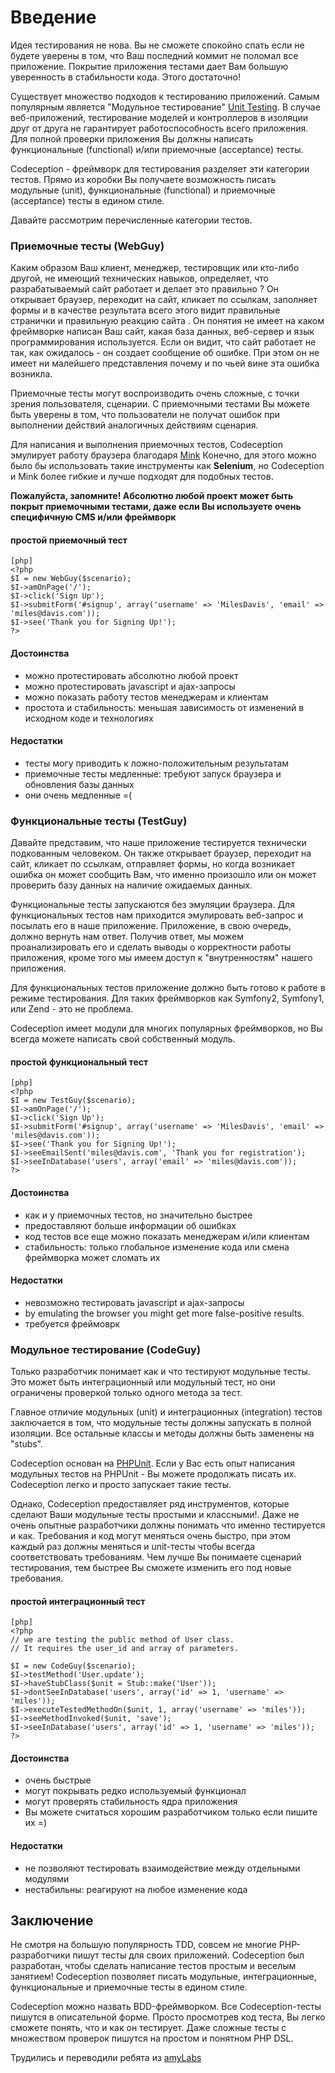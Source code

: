 # Введение

Идея тестирования не нова. Вы не сможете спокойно спать если не будете уверены в том, что Ваш последний коммит не поломал все приложение.
Покрытие приложения тестами дает Вам большую уверенность в стабильности кода. Этого достаточно!

Существует множество подходов к тестированию приложений. Самым популярным является "Модульное тестирование" [Unit Testing](http://en.wikipedia.org/wiki/Unit_testing). В случае веб-приложений, тестирование моделей и контроллеров в изоляции друг от друга не гарантирует работоспособность всего приложения. Для полной проверки приложения Вы должны написать функциональные (functional) и/или приемочные (acceptance) тесты.

Codeception - фреймворк для тестирования разделяет эти категории тестов. Прямо из коробки Вы получаете возможность писать модульные (unit), функциональные (functional) и приемочные (acceptance) тесты в едином стиле.

Давайте рассмотрим перечисленные категории тестов.

### Приемочные тесты (WebGuy)

Каким образом Ваш клиент, менеджер, тестировщик или кто-либо другой, не имеющий технических навыков, определяет, что разрабатываемый сайт работает и делает это правильно ?  Он открывает браузер, переходит на сайт, кликает по ссылкам, заполняет формы и в качестве результата всего этого видит правильные странички и правильную реакцию сайта . Он понятия не имеет на каком фреймворке написан Ваш сайт, какая база данных, веб-сервер и язык программирования используется. Если он видит, что сайт работает не так, как ожидалось - он создает сообщение об ошибке. При этом он не имеет ни малейшего представления почему и по чьей вине эта ошибка возникла.

Приемочные тесты могут воспроизводить очень сложные, с точки зрения пользователя, сценарии. С приемочными тестами Вы можете быть уверены в том, что пользователи не получат ошибок при выполнении действий аналогичных действиям сценария. 

Для написания и выполнения приемочных тестов, Codeception эмулирует работу браузера благодаря [Mink](http://mink.behat.org) Конечно, для этого можно было бы использовать такие инструменты как **Selenium**, но Codeception и Mink более гибкие и лучше подходят для подобных тестов.

**Пожалуйста, запомните! Абсолютно любой проект может быть покрыт приемочными тестами, даже если Вы используете очень специфичную CMS и/или фреймворк**

#### простой приемочный тест
~~~
[php]
<?php
$I = new WebGuy($scenario);
$I->amOnPage('/');
$I->click('Sign Up');
$I->submitForm('#signup', array('username' => 'MilesDavis', 'email' => 'miles@davis.com'));
$I->see('Thank you for Signing Up!');
?>
~~~

#### Достоинства

* можно протестировать абсолютно любой проект
* можно протестировать javascript и ajax-запросы
* можно показать работу тестов менеджерам и клиентам
* простота и стабильность: меньшая зависимость от изменений в исходном коде и технологиях

#### Недостатки
* тесты могу приводить к ложно-положительным результатам
* приемочные тесты медленные: требуют запуск браузера и обновления базы данных
* они очень медленные =(


### Функциональные тесты (TestGuy)

Давайте представим, что наше приложение тестируется технически подкованным человеком. Он также открывает браузер, переходит на сайт, кликает по ссылкам, отправляет формы, но когда возникает ошибка он может сообщить Вам, что именно произошло или он может проверить базу данных на наличие ожидаемых данных.

Функциональные тесты запускаются без эмуляции браузера. Для функциональных тестов нам приходится эмулировать веб-запрос и посылать его в наше приложение. Приложение, в свою очередь, должно вернуть нам ответ. Получив ответ, мы можем проанализировать его и сделать выводы о корректности работы приложения, кроме того мы имеем доступ к "внутренностям" нашего приложения.

Для функциональных тестов приложение должно быть готово к работе в режиме тестирования. Для таких фреймворков как Symfony2, Symfony1, или Zend - это не проблема. 

Codeception имеет модули для многих популярных фреймворков, но Вы всегда можете написать свой собственный модуль.

#### простой функциональный тест

~~~
[php]
<?php
$I = new TestGuy($scenario);
$I->amOnPage('/');
$I->click('Sign Up');
$I->submitForm('#signup', array('username' => 'MilesDavis', 'email' => 'miles@davis.com'));
$I->see('Thank you for Signing Up!');
$I->seeEmailSent('miles@davis.com', 'Thank you for registration');
$I->seeInDatabase('users', array('email' => 'miles@davis.com'));
?>
~~~

#### Достоинства

* как и у приемочных тестов, но значительно быстрее
* предоставляют больше информации об ошибках
* код тестов все еще можно показать менеджерам и/или клиентам
* стабильность: только глобальное изменение кода или смена фреймворка может сломать их 

#### Недостатки

* невозможно тестировать javascript и ajax-запросы
* by emulating the browser you might get more false-positive results.
* требуется фреймоврк

### Модульное тестирование (CodeGuy)

Только разработчик понимает как и что тестируют модульные тесты. Это может быть интеграционный или модульный тест, но они ограничены проверкой только одного метода за тест.

Главное отличие модульных (unit) и интеграционных (integration) тестов заключается в том, что модульные тесты должны запускать в полной изоляции.
Все остальные классы и методы должны быть заменены на "stubs".

Codeception основан на [PHPUnit](http://www.phpunit.de/). Если у Вас есть опыт написания модульных тестов на PHPUnit - Вы можете продолжать писать их. Codeception легко и просто запускает такие тесты. 

Однако, Codeception предоставляет ряд инструментов, которые сделают Ваши модульные тесты простыми и классными!. Даже не очень опытные разработчики должны понимать что именно тестируется и как. Требования и код могут меняться очень быстро, при этом каждый раз должны меняться и unit-тесты чтобы всегда соответствовать требованиям. Чем лучше Вы понимаете сценарий тестирования, тем быстрее Вы сможете изменить его под новые требования. 

#### простой интеграционный тест

~~~
[php]
<?php
// we are testing the public method of User class.
// It requires the user_id and array of parameters.

$I = new CodeGuy($scenario);
$I->testMethod('User.update');
$I->haveStubClass($unit = Stub::make('User'));
$I->dontSeeInDatabase('users', array('id' => 1, 'username' => 'miles'));
$I->executeTestedMethodOn($unit, 1, array('username' => 'miles'));
$I->seeMethodInvoked($unit, 'save');
$I->seeInDatabase('users', array('id' => 1, 'username' => 'miles'));
?>
~~~

#### Достоинства

* очень быстрые
* могут покрывать редко используемый функционал
* могут проверять стабильность ядра приложения
* Вы можете считаться хорошим разработчиком только если пишите их =)

#### Недостатки

* не позволяют тестировать взаимодействие между отдельными модулями
* нестабильны: реагируют на любое изменение кода

## Заключение

Не смотря на большую популярность TDD, совсем не многие PHP-разработчики пишут тесты для своих приложений. Codeception был разработан, чтобы сделать написание тестов простым и веселым занятием! Codeception позволяет писать модульные, интеграционные, функциональные и приемочные тесты в едином стиле.

Codeception можно назвать BDD-фреймворком. Все Codeception-тесты пишутся в описательной форме. Просто просмотрев код теста, Вы легко сможете понять, что и как он тестирует. Даже сложные тесты с множеством проверок пишутся на простом и понятном PHP DSL.


Трудились и переводили ребята из [amyLabs](http://amylabs.ru/)
